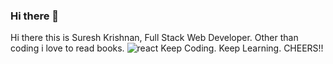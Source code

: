 ### Hi there 👋

<!--
**krishsuresh08/krishsuresh08** is a ✨ _special_ ✨ repository because its `README.md` (this file) appears on your GitHub profile.

Here are some ideas to get you started:

- 🔭 I’m currently working on ...
- 🌱 I’m currently learning ...
- 👯 I’m looking to collaborate on ...
- 🤔 I’m looking for help with ...
- 💬 Ask me about ...
- 📫 How to reach me: ...
- 😄 Pronouns: ...
- ⚡ Fun fact: ...
-->
Hi there this is Suresh Krishnan, Full Stack Web Developer.
Other than coding i love to read books.
<img alt="react" src="[https://www.bing.com/images/search?view=detailV2&ccid=dJTqBQy3&id=44D741BC84984CD27EDB93AA257BB5E89B290069&thid=OIP.dJTqBQy3mMnMdI8klN_kHAHaGT&mediaurl=https%3a%2f%2fres.cloudinary.com%2fpracticaldev%2fimage%2ffetch%2fs--qo_Wp38Z--%2fc_limit%252Cf_auto%252Cfl_progressive%252Cq_auto%252Cw_880%2fhttps%3a%2f%2fdev-to-uploads.s3.amazonaws.com%2fi%2fe0nl7ziy1la7bpwj7rsp.png&exph=750&expw=880&q=react+image&simid=608017535374869663&FORM=IRPRST&ck=AECB51604F8727795F5525824DA38793&selectedIndex=](https://th.bing.com/th/id/OIP.eiK5O-XTrbVJ3Lim5EA8IwHaDA?pid=ImgDet&rs=1)2" />
Keep Coding. Keep Learning.
CHEERS!!
